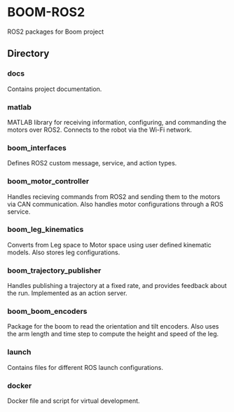# BOOM-ROS2
ROS2 packages for Boom project

## Directory

### docs

Contains project documentation.

### matlab

MATLAB library for receiving information, configuring, and commanding the motors over ROS2. Connects to the robot via the Wi-Fi network.

### boom_interfaces

Defines ROS2 custom message, service, and action types.

### boom_motor_controller

Handles recieving commands from ROS2 and sending them to the motors via CAN communication. Also handles motor configurations through a ROS service.

### boom_leg_kinematics

Converts from Leg space to Motor space using user defined kinematic models. Also stores leg configurations.

### boom_trajectory_publisher

Handles publishing a trajectory at a fixed rate, and provides feedback about the run. Implemented as an action server.

### boom_boom_encoders

Package for the boom to read the orientation and tilt encoders. Also uses the arm length and time step to compute the height and speed of the leg.

### launch

Contains files for different ROS launch configurations.

### docker

Docker file and script for virtual development.

